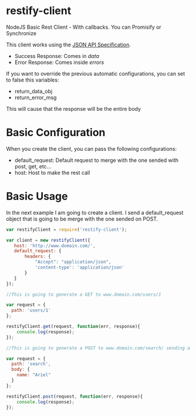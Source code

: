 # restify-client
NodeJS Basic Rest Client - With callbacks. You can Promisify or Synchronize

This client works using the [JSON API Specification](http://jsonapi.org/).

- Success Response: Comes in *data*
- Error Response: Comes inside *errors*

If you want to override the previous automatic configurations, you can set to false this variables:

- return_data_obj
- return_error_msg

This will cause that the response will be the entire body

# Basic Configuration

When you create the client, you can pass the following configurations:

- default_request: Default request to merge with the one sended with post, get, etc...
- host: Host to make the rest call

# Basic Usage

In the next example I am going to create a client. I send a default_request object that is going to be merge with the one sended on POST.

```javascript
var restifyClient = require('restify-client');

var client = new restifyClient({
   host: 'http://www.domain.com/',
   default_request: {
       headers: {
           "Accept": "application/json",
           'content-type': 'application/json'
       }
   }
});

//This is going to generate a GET to www.domain.com/users/1

var request = {
  path: 'users/1'
};

restifyClient.get(request, function(err, response){
    console.log(response);
});

//This is going to generate a POST to www.domain.com/search/ sending a post parameter call name

var request = {
  path: 'search',
  body: {
    name: "Ariel"
  }
};

restifyClient.post(request, function(err, response){
    console.log(response);
});
```
